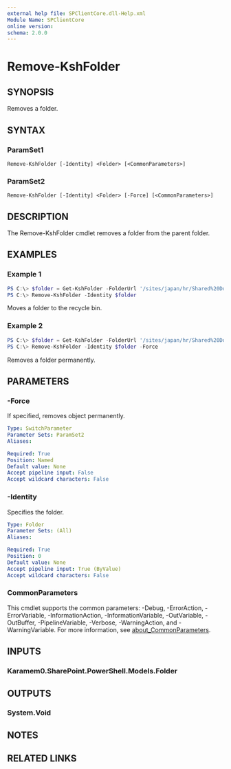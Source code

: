 ```yaml
---
external help file: SPClientCore.dll-Help.xml
Module Name: SPClientCore
online version:
schema: 2.0.0
---
```


# Remove-KshFolder

## SYNOPSIS
Removes a folder.

## SYNTAX

### ParamSet1
```
Remove-KshFolder [-Identity] <Folder> [<CommonParameters>]
```

### ParamSet2
```
Remove-KshFolder [-Identity] <Folder> [-Force] [<CommonParameters>]
```

## DESCRIPTION
The Remove-KshFolder cmdlet removes a folder from the parent folder.

## EXAMPLES

### Example 1
```powershell
PS C:\> $folder = Get-KshFolder -FolderUrl '/sites/japan/hr/Shared%20Documents/Templates'
PS C:\> Remove-KshFolder -Identity $folder
```

Moves a folder to the recycle bin.

### Example 2
```powershell
PS C:\> $folder = Get-KshFolder -FolderUrl '/sites/japan/hr/Shared%20Documents/Templates'
PS C:\> Remove-KshFolder -Identity $folder -Force
```

Removes a folder permanently.

## PARAMETERS

### -Force
If specified, removes object permanently.

```yaml
Type: SwitchParameter
Parameter Sets: ParamSet2
Aliases:

Required: True
Position: Named
Default value: None
Accept pipeline input: False
Accept wildcard characters: False
```

### -Identity
Specifies the folder.

```yaml
Type: Folder
Parameter Sets: (All)
Aliases:

Required: True
Position: 0
Default value: None
Accept pipeline input: True (ByValue)
Accept wildcard characters: False
```

### CommonParameters
This cmdlet supports the common parameters: -Debug, -ErrorAction, -ErrorVariable, -InformationAction, -InformationVariable, -OutVariable, -OutBuffer, -PipelineVariable, -Verbose, -WarningAction, and -WarningVariable. For more information, see [about_CommonParameters](http://go.microsoft.com/fwlink/?LinkID=113216).

## INPUTS

### Karamem0.SharePoint.PowerShell.Models.Folder

## OUTPUTS

### System.Void

## NOTES

## RELATED LINKS
